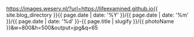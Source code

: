 https://images.weserv.nl/?url=https://lifeexamined.github.io{{ site.blog_directory }}{{ page.date | date: '%Y' }}/{{ page.date | date: '%m' }}/{{ page.date | date: '%d' }}-{{ page.title | slugify }}/{{ photoName }}&w=800&h=500&output=jpg&q=65
